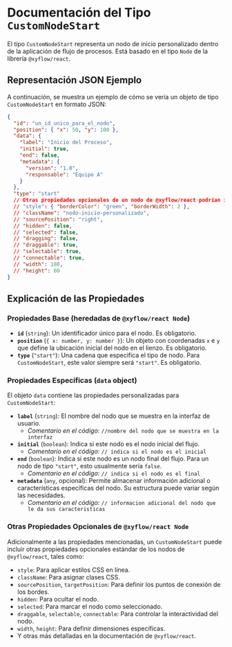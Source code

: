 # Documentación del Tipo `CustomNodeStart`

El tipo `CustomNodeStart` representa un nodo de inicio personalizado dentro de la aplicación de flujo de procesos. Está basado en el tipo `Node` de la librería `@xyflow/react`.

## Representación JSON Ejemplo

A continuación, se muestra un ejemplo de cómo se vería un objeto de tipo `CustomNodeStart` en formato JSON:

```json
{
  "id": "un_id_unico_para_el_nodo",
  "position": { "x": 50, "y": 100 },
  "data": {
    "label": "Inicio del Proceso",
    "initial": true,
    "end": false,
    "metadata": {
      "version": "1.0",
      "responsable": "Equipo A"
    }
  },
  "type": "start"
  // Otras propiedades opcionales de un nodo de @xyflow/react podrían ir aquí, como:
  // "style": { "borderColor": "green", "borderWidth": 2 },
  // "className": "nodo-inicio-personalizado",
  // "sourcePosition": "right",
  // "hidden": false,
  // "selected": false,
  // "dragging": false,
  // "draggable": true,
  // "selectable": true,
  // "connectable": true,
  // "width": 180,
  // "height": 60
}
```

## Explicación de las Propiedades

### Propiedades Base (heredadas de `@xyflow/react Node`)

*   **`id`** (`string`): Un identificador único para el nodo. Es obligatorio.
*   **`position`** (`{ x: number, y: number }`): Un objeto con coordenadas `x` e `y` que define la ubicación inicial del nodo en el lienzo. Es obligatorio.
*   **`type`** (`"start"`): Una cadena que especifica el tipo de nodo. Para `CustomNodeStart`, este valor siempre será `"start"`. Es obligatorio.

### Propiedades Específicas (`data` object)

El objeto `data` contiene las propiedades personalizadas para `CustomNodeStart`:

*   **`label`** (`string`): El nombre del nodo que se muestra en la interfaz de usuario.
    *   *Comentario en el código:* `//nombre del nodo que se muestra en la interfaz`
*   **`initial`** (`boolean`): Indica si este nodo es el nodo inicial del flujo.
    *   *Comentario en el código:* `// indica si el nodo es el inicial`
*   **`end`** (`boolean`): Indica si este nodo es un nodo final del flujo. Para un nodo de tipo `"start"`, esto usualmente sería `false`.
    *   *Comentario en el código:* `// indica si el nodo es el final`
*   **`metadata`** (`any`, opcional): Permite almacenar información adicional o características específicas del nodo. Su estructura puede variar según las necesidades.
    *   *Comentario en el código:* `// informacion adicional del nodo que le da sus caracteristicas`

### Otras Propiedades Opcionales de `@xyflow/react Node`

Adicionalmente a las propiedades mencionadas, un `CustomNodeStart` puede incluir otras propiedades opcionales estándar de los nodos de `@xyflow/react`, tales como:

*   `style`: Para aplicar estilos CSS en línea.
*   `className`: Para asignar clases CSS.
*   `sourcePosition`, `targetPosition`: Para definir los puntos de conexión de los bordes.
*   `hidden`: Para ocultar el nodo.
*   `selected`: Para marcar el nodo como seleccionado.
*   `draggable`, `selectable`, `connectable`: Para controlar la interactividad del nodo.
*   `width`, `height`: Para definir dimensiones específicas.
*   Y otras más detalladas en la documentación de `@xyflow/react`.

